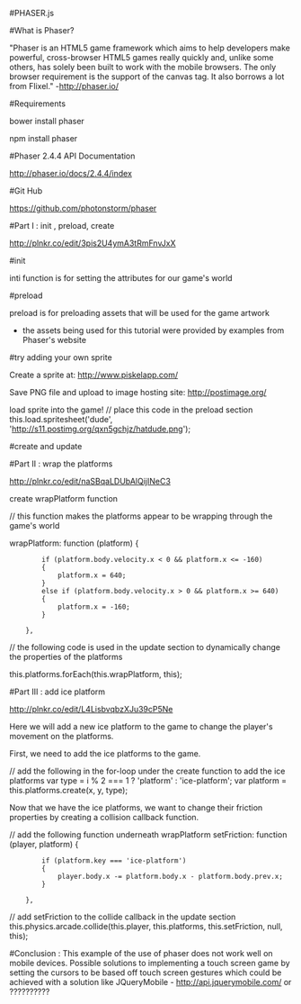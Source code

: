 #PHASER.js

#What is Phaser?

"Phaser is an HTML5 game framework which aims to help developers make powerful, cross-browser HTML5 games really quickly and, unlike some others, has solely been built to work with the mobile browsers. The only browser requirement is the support of the canvas tag. It also borrows a lot from Flixel." -http://phaser.io/

#Requirements

bower install phaser

npm install phaser

<script src="https://cdnjs.cloudflare.com/ajax/libs/phaser/2.4.4/phaser.min.js"> </script>


#Phaser 2.4.4 API Documentation 

http://phaser.io/docs/2.4.4/index

#Git Hub

https://github.com/photonstorm/phaser

#Part I : init , preload, create

http://plnkr.co/edit/3pis2U4ymA3tRmFnvJxX

#init

inti function is for setting the attributes for our game's world

#preload

preload is for preloading assets that will be used for the game artwork
- the assets being used for this tutorial were provided by examples from Phaser's website

#try adding your own sprite

Create a sprite at: http://www.piskelapp.com/

Save PNG file and upload to image hosting site: http://postimage.org/

load sprite into the game! 
  // place this code in the preload section
  this.load.spritesheet('dude', 'http://s11.postimg.org/qxn5gchjz/hatdude.png');

#create and update

#Part II : wrap the platforms

http://plnkr.co/edit/naSBqaLDUbAlQijINeC3

create wrapPlatform function

// this function makes the platforms appear to be wrapping through the game's world

wrapPlatform: function (platform) {

            if (platform.body.velocity.x < 0 && platform.x <= -160)
            {
                platform.x = 640;
            }
            else if (platform.body.velocity.x > 0 && platform.x >= 640)
            {
                platform.x = -160;
            }
    
        },
        
// the following code is used in the update section to dynamically change the properties of the platforms
  
  this.platforms.forEach(this.wrapPlatform, this);

#Part III : add ice platform

http://plnkr.co/edit/L4LisbvqbzXJu39cP5Ne

Here we will add a new ice platform to the game to change the player's movement on the platforms.

First, we need to add the ice platforms to the game. 

// add the following in the for-loop under the create function to add the ice platforms
    var type = i % 2 === 1 ? 'platform' : 'ice-platform';
    var platform = this.platforms.create(x, y, type); 
    
Now that we have the ice platforms, we want to change their friction properties by creating a collision callback function.

// add the following function underneath wrapPlatform
setFriction: function (player, platform) {

            if (platform.key === 'ice-platform')
            {
                player.body.x -= platform.body.x - platform.body.prev.x;
            }

        },
        
// add setFriction to the collide callback in the update section
    this.physics.arcade.collide(this.player, this.platforms, this.setFriction, null, this);






#Conclusion : 
This example of the use of phaser does not work well on mobile devices. Possible solutions to implementing a touch screen game by setting the cursors to be based off touch screen gestures which could be achieved with a solution like JQueryMobile - http://api.jquerymobile.com/ or ??????????

